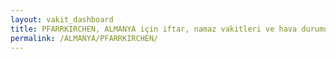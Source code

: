 ```yaml
---
layout: vakit_dashboard
title: PFARRKIRCHEN, ALMANYA için iftar, namaz vakitleri ve hava durumu - ilçe/eyalet seç
permalink: /ALMANYA/PFARRKIRCHEN/
---
```


<script type="text/javascript">
  var GLOBAL_COUNTRY = 'ALMANYA';
  var GLOBAL_CITY = 'PFARRKIRCHEN';
  var GLOBAL_STATE = '';
  var lat = 72;
  var lon = 21;
</script>
